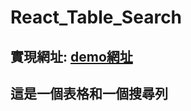 # React_Table_Search
## 實現網址: <a href="https://yuelone.github.io/React_Table_Search/dist/">demo網址</a>
## 這是一個表格和一個搜尋列
